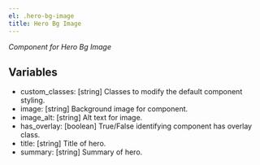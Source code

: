 ```yaml
---
el: .hero-bg-image
title: Hero Bg Image
---
```

_Component for Hero Bg Image_

## Variables
* custom_classes: [string] Classes to modify the default component styling.
* image: [string] Background image for component.
* image_alt: [string] Alt text for image.
* has_overlay: [boolean] True/False identifying component has overlay class.
* title: [string] Title of hero.
* summary: [string] Summary of hero.